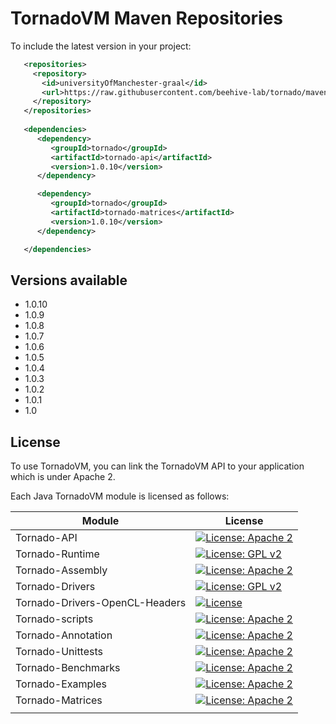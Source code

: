 # TornadoVM Maven Repositories

To include the latest version in your project: 

```xml
   <repositories>
     <repository>
       <id>universityOfManchester-graal</id>
       <url>https://raw.githubusercontent.com/beehive-lab/tornado/maven-tornadovm</url>
     </repository>
   </repositories>
  
   <dependencies>   
      <dependency>
         <groupId>tornado</groupId>
         <artifactId>tornado-api</artifactId>
         <version>1.0.10</version>
      </dependency>

      <dependency>
         <groupId>tornado</groupId>
         <artifactId>tornado-matrices</artifactId>
         <version>1.0.10</version>
      </dependency>

   </dependencies>
```

## Versions available

* 1.0.10
* 1.0.9
* 1.0.8
* 1.0.7
* 1.0.6
* 1.0.5
* 1.0.4
* 1.0.3
* 1.0.2
* 1.0.1
* 1.0

## License

To use TornadoVM, you can link the TornadoVM API to your application which is under Apache 2.

Each Java TornadoVM module is licensed as follows:

| Module                         | License                                                                                                                                                       |
|--------------------------------|---------------------------------------------------------------------------------------------------------------------------------------------------------------|
| Tornado-API                    | [![License: Apache 2](https://img.shields.io/badge/License-Apache%202.0-red.svg)](https://github.com/beehive-lab/TornadoVM/blob/master/LICENSE_APACHE2)       |
| Tornado-Runtime                | [![License: GPL v2](https://img.shields.io/badge/License-GPL%20v2%20Classpath%20Exeception-blue.svg)](https://www.gnu.org/licenses/old-licenses/gpl-2.0.en.html) |
| Tornado-Assembly               | [![License: Apache 2](https://img.shields.io/badge/License-Apache%202.0-red.svg)](https://github.com/beehive-lab/TornadoVM/blob/master/LICENSE_APACHE2)       |
| Tornado-Drivers                | [![License: GPL v2](https://img.shields.io/badge/License-GPL%20V2%20Classpath%20Exeception-blue.svg)](https://www.gnu.org/licenses/old-licenses/gpl-2.0.en.html) |
| Tornado-Drivers-OpenCL-Headers | [![License](https://img.shields.io/badge/License-Apache%202.0-red.svg)](https://github.com/KhronosGroup/OpenCL-Headers/blob/master/LICENSE)                   |
| Tornado-scripts                | [![License: Apache 2](https://img.shields.io/badge/License-Apache%202.0-red.svg)](https://github.com/beehive-lab/TornadoVM/blob/master/LICENSE_APACHE2)       |
| Tornado-Annotation             | [![License: Apache 2](https://img.shields.io/badge/License-Apache%202.0-red.svg)](https://github.com/beehive-lab/TornadoVM/blob/master/LICENSE_APACHE2)       |
| Tornado-Unittests              | [![License: Apache 2](https://img.shields.io/badge/License-Apache%202.0-red.svg)](https://github.com/beehive-lab/TornadoVM/blob/master/LICENSE_APACHE2)       |
| Tornado-Benchmarks             | [![License: Apache 2](https://img.shields.io/badge/License-Apache%202.0-red.svg)](https://github.com/beehive-lab/TornadoVM/blob/master/LICENSE_APACHE2)       |
| Tornado-Examples               | [![License: Apache 2](https://img.shields.io/badge/License-Apache%202.0-red.svg)](https://github.com/beehive-lab/TornadoVM/blob/master/LICENSE_APACHE2)       |
| Tornado-Matrices               | [![License: Apache 2](https://img.shields.io/badge/License-Apache%202.0-red.svg)](https://github.com/beehive-lab/TornadoVM/blob/master/LICENSE_APACHE2)       |
|                                |

